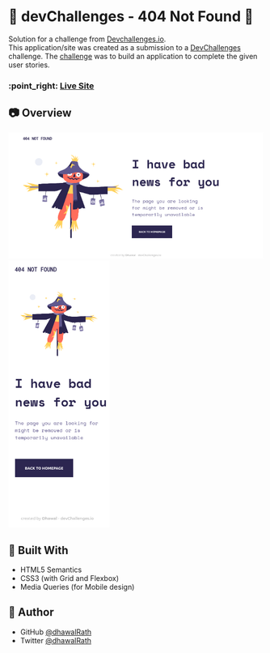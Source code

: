 # :star2: devChallenges - 404 Not Found :star2:

Solution for a challenge from  <a href="https://devchallenges.io" target="_blank">Devchallenges.io</a>. </br>
This application/site was created as a submission to a [DevChallenges](https://devchallenges.io/challenges) challenge. The [challenge](https://devchallenges.io/challenges/wBunSb7FPrIepJZAg0sY) was to build an application to complete the given user stories.

<h3> :point_right:
    <a href="https://404-not-found-challenge-1.netlify.app/">
      Live Site 
    </a>
</h3>



## :camera: Overview

![desktop](./ss/desktop.png) </br>
![mobile](./ss/mobile.png) 

## 💪 Built With

- HTML5 Semantics
- CSS3 (with Grid and Flexbox)
- Media Queries (for Mobile design)

## :man: Author

- GitHub [@dhawalRath](https://{github.com/dhawalRath})
- Twitter [@dhawalRath](https://{twitter.com/dhawalRath})
